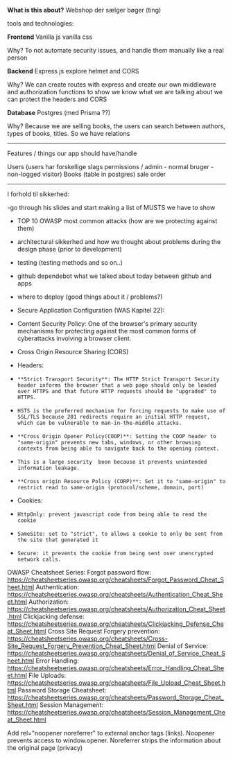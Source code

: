 **What is this about?**
Webshop der sælger bøger (ting)

tools and technologies:

**Frontend**
Vanilla js
vanilla css

Why? To not automate security issues, and handle them manually like a real person

**Backend**
Express  js
explore helmet and CORS

Why?
We can create routes with express and create our own middleware and authorization functions to show we know what we are talking about 
we can protect the headers and CORS

**Database**
Postgres (med Prisma ??)

Why?
Because we are selling books, the users can search between authors, types of books, titles. So we have relations

----

Features / things our app should have/handle

Users (users har forskellige slags permissions / admin - normal bruger - non-logged visitor)
Books (table in postgres)
sale order

----

I forhold til sikkerhed:

-go through his slides and start making a list of MUSTS  we have to show 
- TOP 10 OWASP most common attacks (how are we protecting against them)
- architectural sikkerhed and how we thought about problems during the design phase (prior to development)
- testing (testing methods and so on..)
- github dependebot what we talked about today between github and apps
- where to deploy (good things about it / problems?)

- Secure Application Configuration (WAS Kapitel 22):
-   Content Security Policy: One of the browser's primary security mechanisms for protecting against the most common forms of cyberattacks involving a browser client.
-   Cross Origin Resource Sharing (CORS)
-   Headers:
-     **Strict Transport Security**: The HTTP Strict Transport Security header informs the browser that a web page should only be loaded over HTTPS and that future HTTP requests should be "upgraded" to HTTPS.
-     HSTS is the preferred mechanism for forcing requests to make use of SSL/TLS because 201 redirects require an initial HTTP request, which can be vulnerable to man-in-the-middle attacks.
-     **Cross Origin Opener Policy(COOP)**: Setting the COOP header to "same-origin" prevents new tabs, windows, or other browsing contexts from being able to navigate back to the opening context.
-     This is a large security  boon because it prevents unintended information leakage.
-     **Cross origin Resource Policy (CORP)**: Set it to "same-origin" to restrict read to same-origin (protocol/scheme, domain, port)

-   Cookies:
-     HttpOnly: prevent javascript code from being able to read the cookie
-     SameSite: set to "strict", to allows a cookie to only be sent from the site that generated it
-     Secure: it prevents the cookie from being sent over unencrypted network calls.


OWASP Cheatsheet Series:
  Forgot password flow: https://cheatsheetseries.owasp.org/cheatsheets/Forgot_Password_Cheat_Sheet.html
  Authentication: https://cheatsheetseries.owasp.org/cheatsheets/Authentication_Cheat_Sheet.html
  Authorization: https://cheatsheetseries.owasp.org/cheatsheets/Authorization_Cheat_Sheet.html
  Clickjacking defense: https://cheatsheetseries.owasp.org/cheatsheets/Clickjacking_Defense_Cheat_Sheet.html
  Cross Site Request Forgery prevention: https://cheatsheetseries.owasp.org/cheatsheets/Cross-Site_Request_Forgery_Prevention_Cheat_Sheet.html
  Denial of Service: https://cheatsheetseries.owasp.org/cheatsheets/Denial_of_Service_Cheat_Sheet.html
  Error Handling: https://cheatsheetseries.owasp.org/cheatsheets/Error_Handling_Cheat_Sheet.html
  File Uploads: https://cheatsheetseries.owasp.org/cheatsheets/File_Upload_Cheat_Sheet.html
  Password Storage Cheatsheet: https://cheatsheetseries.owasp.org/cheatsheets/Password_Storage_Cheat_Sheet.html
  Session Management: https://cheatsheetseries.owasp.org/cheatsheets/Session_Management_Cheat_Sheet.html


  Add rel="noopener noreferrer" to external anchor tags (links).
  Noopener prevents access to window.opener.
  Noreferrer strips the information about the original page (privacy)
  
  
